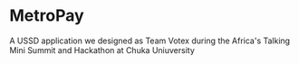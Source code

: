 # MetroPay
A USSD application we designed as Team Votex during the Africa's Talking Mini Summit and Hackathon at Chuka Uniuversity
